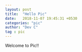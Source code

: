```yaml
---
layout: post
title:  "Hello Pic"
date:   2018-11-07 19:45:31 +0530
categories: "pic"
author: "Dev C"
tag : pic
---
```



Welcome to Pic!!